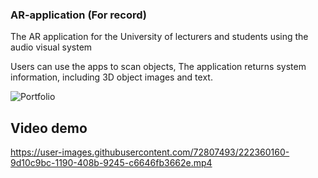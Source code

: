 ### AR-application (For record)

The AR application for the University of lecturers and students using the audio visual system

Users can use the apps to scan objects,
The application returns system information, including 3D object images and text.

![Portfolio](https://user-images.githubusercontent.com/72807493/222365489-19afb627-30c4-4cc8-a945-815d2e21ebda.png)

## Video demo

https://user-images.githubusercontent.com/72807493/222360160-9d10c9bc-1190-408b-9245-c6646fb3662e.mp4

